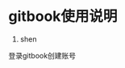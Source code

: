 # gitbook使用说明

 1. shen

登录gitbook创建账号


<!--stackedit_data:
eyJoaXN0b3J5IjpbLTY4ODcyMTc0NywxMzY3NzY1MzUsLTE2ND
M1OTIxMl19
-->